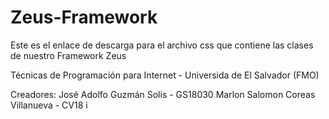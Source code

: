 # Zeus-Framework
Este es el enlace de descarga para el archivo css que contiene las clases de nuestro Framework Zeus

Técnicas de Programación para Internet - Universida de El Salvador (FMO)

Creadores: 
José Adolfo Guzmán Solis - GS18030
Marlon Salomon Coreas Villanueva - CV18
i
